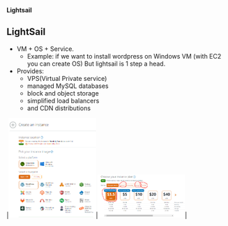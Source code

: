 **Lightsail**

## LightSail
- VM + OS + Service.
  - Example: if we want to install wordpress on Windows VM (with EC2 you can create OS) But lightsail is 1 step a head.
- Provides:
  - VPS(Virtual Private service)
  - managed MySQL databases
  - block and object storage
  - simplified load balancers
  - and CDN distributions

|<img src=light-sail1.PNG width=200>|<img src=light-sail2.PNG width=200>|
